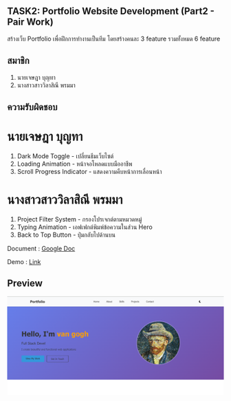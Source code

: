 ## TASK2: Portfolio Website Development (Part2 - Pair Work)

สร้างเว็บ Portfolio เพื่อฝึกการทำงานเป็นทีม  โดยสร้างคนละ 3 feature รวมทั้งหมด 6 feature 

## สมาชิก
1. นายเจษฎา บุญทา
2. นางสาวสาววิลาสิณี พรมมา

## ความรับผิดชอบ 
# นายเจษฎา บุญทา
1. Dark Mode Toggle - เปลี่ยนธีมเว็บไซต์
2. Loading Animation - หน้าจอโหลดแบบมืออาชีพ
3. Scroll Progress Indicator - แสดงความคืบหน้าการเลื่อนหน้า

# นางสาวสาววิลาสิณี พรมมา
1. Project Filter System - กรองโปรเจกต์ตามหมวดหมู่
2. Typing Animation - เอฟเฟกต์พิมพ์ข้อความในส่วน Hero
3. Back to Top Button - ปุ่มกลับไปด้านบน

Document : [Google Doc](https://docs.google.com/document/d/15z3yqn84n2ltfZcLOelYXNzQYwipMj-CtHy8A9sa3ik/edit?tab=t.0)

Demo : [Link](https://jessadaid.github.io/pair-portfolio)

## Preview
![Preview](./preview.png)
